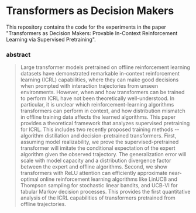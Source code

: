 # Transformers as Decision Makers

This repository contains the code for the experiments in the paper "Transformers as Decision Makers: Provable In-Context Reinforcement Learning via Supervised Pretraining". 



### abstract
> Large transformer models pretrained on offline reinforcement learning datasets have demonstrated remarkable in-context reinforcement learning (ICRL) capabilities, where they can make good decisions when prompted with interaction trajectories from unseen environments. However, when and how transformers can be trained to perform ICRL have not been theoretically well-understood. In particular, it is unclear which reinforcement-learning algorithms transformers can perform in context, and how distribution mismatch in offline training data affects the learned algorithms. This paper provides a theoretical framework that analyzes supervised pretraining for ICRL. This includes two recently proposed training methods -- algorithm distillation and decision-pretrained transformers. First, assuming model realizability, we prove the supervised-pretrained transformer will imitate the conditional expectation of the expert algorithm given the observed trajectory. The generalization error will scale with model capacity and a distribution divergence factor between the expert and offline algorithms. Second, we show transformers with ReLU attention can efficiently approximate near-optimal online reinforcement learning algorithms like LinUCB and Thompson sampling for stochastic linear bandits, and UCB-VI for tabular Markov decision processes. This provides the first quantitative analysis of the ICRL capabilities of transformers pretrained from offline trajectories.